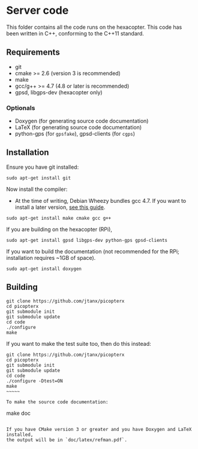 Server code
=============
This folder contains all the code runs on the hexacopter. This code has been
written in C++, conforming to the C++11 standard.

## Requirements
* git
* cmake >= 2.6 (version 3 is recommended)
* make
* gcc/g++ >= 4.7 (4.8 or later is recommended)
* gpsd, libgps-dev (hexacopter only)

### Optionals
* Doxygen (for generating source code documentation)
* LaTeX (for generating source code documentation)
* python-gps (for `gpsfake`), gpsd-clients (for `cgps`)

## Installation
Ensure you have git installed:

    sudo apt-get install git

Now install the compiler:
* At the time of writing, Debian Wheezy bundles gcc 4.7. If you want to install a later version, [see this guide](http://somewideopenspace.wordpress.com/2014/02/28/gcc-4-8-on-raspberry-pi-wheezy/).

~~~~~
sudo apt-get install make cmake gcc g++
~~~~~

If you are building on the hexacopter (RPi),

    sudo apt-get install gpsd libgps-dev python-gps gpsd-clients
	
If you want to build the documentation (not recommended for the RPi; installation requires ~1GB of space).

    sudo apt-get install doxygen
	
## Building

~~~~~
git clone https://github.com/jtanx/picopterx
cd picopterx
git submodule init
git submodule update
cd code
./configure
make
~~~~~ 

If you want to make the test suite too, then do this instead:

~~~~~~
git clone https://github.com/jtanx/picopterx
cd picopterx
git submodule init
git submodule update
cd code
./configure -Dtest=ON
make
~~~~~

To make the source code documentation:

~~~~~~
make doc
~~~~~~

If you have CMake version 3 or greater and you have Doxygen and LaTeX installed,
the output will be in `doc/latex/refman.pdf`.
